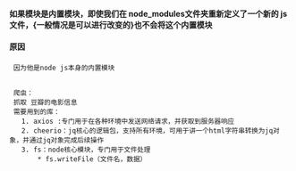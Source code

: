 #### 如果模块是内置模块，即使我们在 node_modules文件夹重新定义了一个新的 js文件，{一般情况是可以进行改变的}也不会将这个内置模块  
#### 原因
     因为他是node js本身的内置模块


     爬虫：
     抓取 豆瓣的电影信息
     需要用到的库：
       1. axios :专门用于在各种环境中发送网络请求，并获取到服务器响应
       2. cheerio：jq核心的逻辑包，支持所有环境，可用于讲一个html字符串转换为jq对象，并通过jq对象完成后续操作
       3. fs：node核心模块，专门用于文件处理
           * fs.writeFile（文件名，数据）